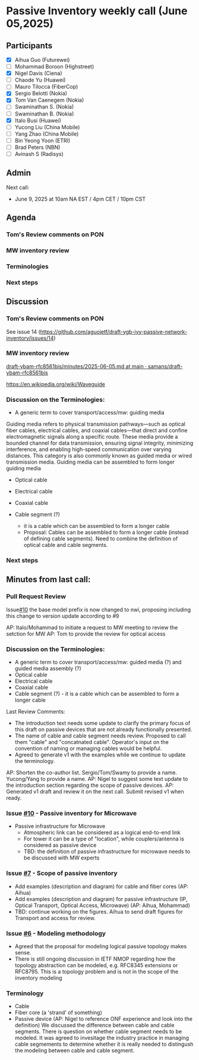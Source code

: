 # Passive Inventory weekly call (June 05,2025)

## Participants

- [x] Aihua Guo (Futurewei)
- [ ] Mohammad Boroon (Highstreet)
- [x] Nigel Davis (Ciena)
- [ ] Chaode Yu (Huawei)
- [ ] Mauro Tilocca (FiberCop)
- [x] Sergio Belotti (Nokia)
- [x] Tom Van Caenegem (Nokia)
- [ ] Swaminathan S. (Nokia)
- [ ] Swaminathan B. (Nokia)
- [x] Italo Busi (Huawei)
- [ ] Yucong Liu (China Mobile)
- [ ] Yang Zhao (China Mobile)
- [ ] Bin Yeong Yoon (ETRI)
- [ ] Brad Peters (NBN)
- [ ] Avinash S (Radisys)

## Admin

Next call:
- June 9, 2025 at 10am NA EST / 4pm CET / 10pm CST

## Agenda
### Tom's Review comments on PON
### MW inventory review
### Terminologies
### Next steps

## Discussion
### Tom's Review comments on PON
See issue 14 (https://github.com/aguoietf/draft-ygb-ivy-passive-network-inventory/issues/14)

### MW inventory review
[draft-ybam-rfc8561bis/minutes/2025-06-05.md at main · samans/draft-ybam-rfc8561bis
](https://github.com/samans/draft-ybam-rfc8561bis/blob/main/minutes/2025-06-05.md)

https://en.wikipedia.org/wiki/Waveguide

### Discussion on the Terminologies:
- A generic term to cover transport/access/mw: guiding media

Guiding media refers to physical transmission pathways—such as optical fiber cables, electrical cables, and coaxial cables—that direct and confine electromagnetic signals along a specific route. These media provide a bounded channel for data transmission, ensuring signal integrity, minimizing interference, and enabling high-speed communication over varying distances. This category is also commonly known as guided media or wired transmission media.
Guiding media can be assembled to form longer guiding media

- Optical cable
- Electrical cable
- Coaxial cable

- Cable segment (?)
   - it is a cable which can be assembled to form a longer cable
   - Proposal: Cables can be assembled to form a longer cable (instead of defining cable segments). Need to combine the definition of optical cable and cable segments.

### Next steps

## Minutes from last call:
### Pull Request Review 
Issue[#10](https://github.com/aguoietf/draft-ygb-ivy-passive-network-inventory/issues/9)
the base model prefix is now changed to nwi, proposing including this change to version update according to #9

AP: Italo/Mohammad to initiate a request to MW meeting to review the setction for MW
AP: Tom to provide the review for optical access 

### Discussion on the Terminologies:
- A generic term to cover transport/access/mw: guided media (?) and guided media assembly (?)
- Optical cable
- Electrical cable
- Coaxial cable
- Cable segment (?) - it is a cable which can be assembled to form a longer cable

Last Review Comments:
 - The introduction text needs some update to clarify the primary focus of this draft on passive devices that are not already functionally presented.
 - The name of cable and cable segment needs review. Proposed to call them "cable" and "concatnated cable". Operator's input on the convention of naming or managing cables would be helpful.
 - Agreed to generate v1 with the examples while we continue to update the terminology.

AP: Shorten the co-author list. Sergio/Tom/Swamy to provide a name. Yucong/Yang to provide a name.
AP: Nigel to suggest some text update to the introduction section regarding the scope of passive devices.
AP: Generated v1 draft and review it on the next call. Submit revised v1 when ready.

### Issue [#10](https://github.com/aguoietf/draft-ygb-ivy-passive-network-inventory/issues/10) - Passive inventory for Microwave
- Passive infrastructure for Microwave
  - Atmospheric link can be considered as a logical end-to-end link
  - For tower it can be a type of "location", while couplers/antenna is considered as passive device
  - TBD: the definition of passive infrastructure for microwave needs to be discussed with MW experts

### Issue [#7](https://github.com/aguoietf/draft-ygb-ivy-passive-network-inventory/issues/7) - Scope of passive inventory
- Add examples (description and diagram) for cable and fiber cores (AP: Aihua)
- Add examples (description and diagram) for passive infrastructure (IP, Optical Transport, Optical Access, Microwave) (AP: Aihua, Mohammad)
- TBD: continue working on the figures. Aihua to send draft figures for Transport and access for review.
  
### Issue [#6](https://github.com/aguoietf/draft-ygb-ivy-passive-network-inventory/issues/6) - Modeling methodology
- Agreed that the proposal for modeling logical passive topology makes sense.
- There is still ongoing discussion in IETF NMOP regarding how the topology abstraction can be modeled, e.g. RFC8345 extensions or RFC8795. This is a topology problem and is not in the scope of the inventory modeling

### Terminology
- Cable
- Fiber core (a 'strand' of something)
- Passive device
(AP: Nigel to reference ONF experience and look into the definition)
We discussed the difference between cable and cable segments. There is question on whether cable segment needs to be modeled. It was agreed to invesitage the industry practice in managing cable segmements to determine whether it is really needed to distingush the modeling between cable and cable segment.
